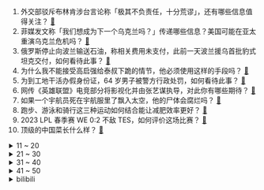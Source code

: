 1. 外交部驳斥布林肯涉台言论称「极其不负责任，十分荒谬」，还有哪些信息值得关注？ [:link:](https://www.zhihu.com/question/586723004)
2. 菲媒发文称「我们想成为下一个乌克兰吗？」传递哪些信息？美国可能在亚太重演乌克兰危机吗？ [:link:](https://www.zhihu.com/question/586688988)
3. 俄罗斯停止向波兰输送石油，称相关费用未支付，此前一天波兰援乌首批豹式坦克交付，如何看待此事？ [:link:](https://www.zhihu.com/question/586730910)
4. 为什么我不能接受高启强给泰叔下跪的情节，他必须使用这样的手段吗？ [:link:](https://www.zhihu.com/question/581169007)
5. 为到工地干活办假身份证，64 岁男子被警方行政处罚，如何看待此事？ [:link:](https://www.zhihu.com/question/586535536)
6. 网传《英雄联盟》电竞部分将影视化并由张艺谋执导，对此你有哪些期待？ [:link:](https://www.zhihu.com/question/586680163)
7. 如果一个宇航员死在宇航服里了飘入太空，他的尸体会腐烂吗？ [:link:](https://www.zhihu.com/question/23000073)
8. 跑步、游泳和骑行这三种运动如何结合能让减肥效率更好？ [:link:](https://www.zhihu.com/question/585686860)
9. 2023 LPL 春季赛 WE 0:2 不敌 TES，如何评价这场比赛？ [:link:](https://www.zhihu.com/question/586748032)
10. 顶级的中国菜长什么样？ [:link:](https://www.zhihu.com/question/277136274)
<details>
<summary>11 ~ 20</summary>

11. 如何看待全国政协委员周世虹建议消除对罪犯子女考公的限制，哪些信息值得关注？ [:link:](https://www.zhihu.com/question/586739073)
12. 新疆男篮发布公告：退出本赛季比赛、退出 CBA 联盟，这将对中国篮球产生哪些影响？ [:link:](https://www.zhihu.com/question/586819825)
13. 如何高效配齐一套满足大学需求、性价比高的数码装备？ [:link:](https://www.zhihu.com/question/586672883)
14. 「志愿者精子合格率不足 20% 」引热议，「捐精」的筛选条件是什么？什么是「国家认证的精壮男子」？ [:link:](https://www.zhihu.com/question/586470049)
15. 甲流单日搜索量近七万，奥司他韦被抢断货，如何科学地对待此类流感？「甲流」与「新冠」感染的区别是什么？ [:link:](https://www.zhihu.com/question/586476449)
16. 被一年级小朋友的问题难住了，果汁和牛奶混合会沉淀，奶昔也是水果加牛奶为什么不会沉淀？ [:link:](https://www.zhihu.com/question/585367701)
17. 24岁，考研第四年失败，我觉得我走不出来了，不会再快乐了怎么办？ [:link:](https://www.zhihu.com/question/586243772)
18. 《流浪地球 2》的太空电梯为什么选择火箭动力，而不是电磁动力？ [:link:](https://www.zhihu.com/question/580605862)
19. 自行车座垫按腿长调高了，骑车时很舒服，但需要紧急停车时脚又够不到地面，感觉很不安全，这种情况怎么解？ [:link:](https://www.zhihu.com/question/586521556)
20. 过了35岁真的不敢跳槽了吗？ [:link:](https://www.zhihu.com/question/586306400)
</details>
<details>
<summary>21 ~ 30</summary>

21. 杨紫琼凭借《瞬息全宇宙》获第 29 届美国演员工会奖电影最佳女主角，她有多大概率获得奥斯卡最佳女主角？ [:link:](https://www.zhihu.com/question/586470158)
22. 首款智能聊天表格应用 ChatExcel 发布，有哪些亮点值得关注？ [:link:](https://www.zhihu.com/question/586673687)
23. 如何看待南京出台新政「公积金可提取支付首付」？这一举措会带来哪些影响？ [:link:](https://www.zhihu.com/question/586564053)
24. 在《狂飙》中，高启强有没有把安欣当作真朋友？ [:link:](https://www.zhihu.com/question/586456840)
25. 如何看待《原神》和必胜客联动又冲崩了服务器，并将其 app 拉到了下载榜前 10？ [:link:](https://www.zhihu.com/question/586471107)
26. 新的婚育政策出台后，单身生育如何突破文化上的困境？怎样自我构建「合法性」？爱情和婚姻真的有「冲突」吗？ [:link:](https://www.zhihu.com/question/586665999)
27. 哪个瞬间让你发现了世界的bug？ [:link:](https://www.zhihu.com/question/374412997)
28. 2023 LPL 春季赛 RNG 1:2 不敌 AL，如何评价这场比赛？ [:link:](https://www.zhihu.com/question/586724552)
29. 自己想当小说家，在同学面前提前丢人吗? [:link:](https://www.zhihu.com/question/586341518)
30. 我是一名上班族，想在公司的休息室里放一台咖啡机，有哪些适合办公室使用的咖啡机推荐？ [:link:](https://www.zhihu.com/question/584235610)
</details>
<details>
<summary>31 ~ 40</summary>

31. 委员袁小彬建议将轻微伤入刑，是否赞同这一建议？ [:link:](https://www.zhihu.com/question/586770595)
32. 新学期开始了，小朋友还不适应早起，有什么好的方法喊小朋友起床？ [:link:](https://www.zhihu.com/question/583877207)
33. 小孩子玩手机上瘾，有什么办法能避免孩子沉迷于手机？ [:link:](https://www.zhihu.com/question/542384044)
34. 马斯克有意开发对标 ChatGPT 的产品，从技术和商业角度如何解读此举？ [:link:](https://www.zhihu.com/question/586668941)
35. 国家统计局「初步核算去年全年国内生产总值 1210207 亿元，比上年增长 3.0%」，如何解读？ [:link:](https://www.zhihu.com/question/586664822)
36. 梅西连续 16 年入选 FIFA 最佳阵容，C 罗 16 年首次无缘，「梅罗对决」彻底结束了吗？ [:link:](https://www.zhihu.com/question/586649635)
37. 初中是搞好人际关系还是学习？ [:link:](https://www.zhihu.com/question/579042934)
38. 全国政协委员建议关注「想生不敢生」群体，「满足和解决想生不敢生的家庭的顾虑和问题」，哪些信息值得关注？ [:link:](https://www.zhihu.com/question/586668819)
39. 万经之王——老子的《道德经》主要讲的是什么？ [:link:](https://www.zhihu.com/question/586130273)
40. 2022 年度个税汇算 3 月 1 日起开始，你是退税还是补税？哪些信息值得关注？ [:link:](https://www.zhihu.com/question/584347913)
</details>
<details>
<summary>41 ~ 50</summary>

41. 报道称 90 后上海情侣 4 年存款破 100 万，你有存款的习惯吗？年轻人怎样才能存到钱？ [:link:](https://www.zhihu.com/question/586732954)
42. 怎样评价《龙族》里面的路明非？ [:link:](https://www.zhihu.com/question/34660913)
43. 春天到了，想增强体质和免疫力，哪些运动比较有效果？ [:link:](https://www.zhihu.com/question/585522032)
44. 2 月 28 日沪指午后 V 型反弹，数字经济、医药股领涨两市，如何看待今日行情？ [:link:](https://www.zhihu.com/question/586680624)
45. 有什么提高睡眠质量的方法？ [:link:](https://www.zhihu.com/question/323309653)
46. 瑜伽是一种特别适合职场人来做的运动吗？ [:link:](https://www.zhihu.com/question/585259873)
47. 世界上有哪些独特的文明体系？ [:link:](https://www.zhihu.com/question/585684848)
48. 辞职炒股有前途吗？ [:link:](https://www.zhihu.com/question/586526839)
49. 有哪些名字不好听，却很美的植物？ [:link:](https://www.zhihu.com/question/436285214)
50. 南京有哪些「看似低调，实则惊艳」的景点？ [:link:](https://www.zhihu.com/question/585767792)
</details><details>
<summary>bilibili</summary>

1. 这才是大学生该有的快乐生活！ [:link:](//www.bilibili.com/video/BV1xD4y1g7LD)
2. 【亮记生物鉴定】网络热传生物鉴定47 [:link:](//www.bilibili.com/video/BV1yM411j7NG)
3. 爆肝一个月！4w枚【订书钉】编制银鳞软甲 [:link:](//www.bilibili.com/video/BV1LA41117Vr)
4. 璃 月 摇 子 [:link:](//www.bilibili.com/video/BV1QD4y1g7W6)
5. 为了听剑魔的笑声，我自制了lol全英雄语音网站！ [:link:](//www.bilibili.com/video/BV1Qy4y1o7BP)
6. 《原神》角色演示-「迪希雅：炎狮灼烁」 [:link:](//www.bilibili.com/video/BV1Fo4y1a7Q9)
7. 吸毒明星在洗白，而一线民警在找线人尸体.... [:link:](//www.bilibili.com/video/BV1Pj411F76f)
8. mystery of love [:link:](//www.bilibili.com/video/BV1m84y1774Z)
9. 路 的 尽 头 是 什 么 ？ [:link:](//www.bilibili.com/video/BV1kM4y1d7Fr)
10. 鹅鸭傻（2） [:link:](//www.bilibili.com/video/BV1nA41117dx)
<details>
<summary>11 ~ 20</summary>

11. 《阳光开朗小女孩》 [:link:](//www.bilibili.com/video/BV1eb411X7Br)
12. 飞花令再遇女粉，这诗词储备太超纲了！ [:link:](//www.bilibili.com/video/BV1wj411F7b4)
13. “我去，这台词也太超前了！以前的编剧是真敢写啊！” [:link:](//www.bilibili.com/video/BV1VA41127n4)
14. 看封面不知道在干嘛。 [:link:](//www.bilibili.com/video/BV1nM411E7A2)
15. 【CSGO整活】这不比龙狙好使？手感一下上来了。 [:link:](//www.bilibili.com/video/BV1aM411E77T)
16. 番茄先生续作！柠檬老师的恐怖课堂~ [:link:](//www.bilibili.com/video/BV1ns4y1j7qr)
17. 能玩一辈子的原版生存！！【第一期】 [:link:](//www.bilibili.com/video/BV15X4y197kT)
18. 当有人说广东菜量小的时候，你就把这条视频甩给他… [:link:](//www.bilibili.com/video/BV1fs4y1j7hD)
19. 环球航行在好望角，相遇中国海军护航编队并收到舰长祝福！ [:link:](//www.bilibili.com/video/BV1bY4y127jT)
20. 【STN快报第七季06】玩了原子之心我爱上了X box [:link:](//www.bilibili.com/video/BV1eg4y1H7Zb)
</details>
<details>
<summary>21 ~ 30</summary>

21. 我瞎编了一个护肤成分，请了位明星“代言”... [:link:](//www.bilibili.com/video/BV12Y4y127rj)
22. 恭喜你没考上，因为985根本配不上你 [:link:](//www.bilibili.com/video/BV15v4y1e7Fr)
23. 兆惠·前半生：乾隆朝第一神将，平准战争，杀穿西北？【乾隆往事】 [:link:](//www.bilibili.com/video/BV1ej41137AY)
24. 骑行大兴安岭，运气爆棚入住路边玻璃房，这里是全球唯一爱情坐标点 [:link:](//www.bilibili.com/video/BV18L411Z7xJ)
25. 清理桥洞前和清理桥洞后，是不是特别的治愈 [:link:](//www.bilibili.com/video/BV1vs4y1Z7f8)
26. 爆肝23天用MC还原层岩巨渊  复刻原神1600米高度差【MC还原提瓦特#01层岩篇】 [:link:](//www.bilibili.com/video/BV1sb411X7Vh)
27. 计算机课宣传片 [:link:](//www.bilibili.com/video/BV1cY411C7G2)
28. 宣传低糖饮食的朋友一定要把这几个列入案例 [:link:](//www.bilibili.com/video/BV1fY4y127W6)
29. UP主们都怎么做字幕？调研100位UP，他们的秘密是... [:link:](//www.bilibili.com/video/BV1GY4y1U7oq)
30. 给身边的法盲朋友普个法 [:link:](//www.bilibili.com/video/BV11X4y197Nf)
</details>
<details>
<summary>31 ~ 40</summary>

31. 【原神】米哈游最感人的伏笔！原来一切早有预兆！ [:link:](//www.bilibili.com/video/BV1H84y1E742)
32. 【恋爱指南】当你遇到一个非常喜欢的人——Matthew Hussey [:link:](//www.bilibili.com/video/BV1kT411i7qf)
33. 看看我的家族基因吧～ [:link:](//www.bilibili.com/video/BV1GM411w76X)
34. 用1美元，10美元，100美元在美国分别能吃到什么汉堡！你们觉得哪种体验最值呢？ [:link:](//www.bilibili.com/video/BV1ns4y1j7ir)
35. “当年孙悟空的疯话变成了现实，这才是最讽刺的！” [:link:](//www.bilibili.com/video/BV1sX4y197Mk)
36. 正吃路边摊臭豆腐淀粉肠遇到新型骗局正吃路边摊臭豆腐淀粉肠遇到新型骗局笔记 [:link:](//www.bilibili.com/video/BV1Dy4y1o7uq)
37. 黑人穿越被当成奴隶拍卖 直接笑尿《穿越之旅》完整版 [:link:](//www.bilibili.com/video/BV1224y1J7iD)
38. 柳智敏Solo舞台 超清直拍 [:link:](//www.bilibili.com/video/BV1nb411X7di)
39. “你就想摘我的果 你还想捻我的花” [:link:](//www.bilibili.com/video/BV1YY4y127S6)
40. 唱哭无数人! 民族说唱登上中国日报！Moseee《给外婆的一封信》被无数官媒转发 [:link:](//www.bilibili.com/video/BV1jv4y1e7G5)
</details>
<details>
<summary>41 ~ 50</summary>

41. 1500一位的“西式中餐”，一口一道菜还担心吃不饱？ [:link:](//www.bilibili.com/video/BV1m24y1J7yE)
42. 【罗翔】如何面对荒诞、拒绝荒诞，观《七号房的礼物》有感 [:link:](//www.bilibili.com/video/BV1Nb411X7QR)
43. 如果明星假弹变成真的......【琵琶篇】 [:link:](//www.bilibili.com/video/BV1954y1c7ts)
44. 【中英字幕】剪刀石头布，但是AI作画 [:link:](//www.bilibili.com/video/BV1UY4y127Eb)
45. 𝒄𝒊𝒕𝒚 𝒐𝒇 𝒔𝒕𝒂𝒓𝒔 250个绝美镜头 带你看完豆瓣TOP250 肖申克的救赎 阿甘正传 霸王别姬 超脱 千与千寻 楚门的世界 [:link:](//www.bilibili.com/video/BV1g84y1n72h)
46. 当你去帮女朋友吵架时发现她是错的 [:link:](//www.bilibili.com/video/BV1vj411F7Ag)
47. 好起来了！求求你回来看吧！2023年4月新番导视！【泛式】 [:link:](//www.bilibili.com/video/BV1Py4y1Z7p6)
48. 120斤的南方人和180斤的北方人互换饮食是什么体验 [:link:](//www.bilibili.com/video/BV1bY411C7Rf)
49. 被坑几千块，揭秘机场办卡骗局，终身VIP隐藏着什么套路？ [:link:](//www.bilibili.com/video/BV17M4y1o7VR)
50. 如何做出鲜香浓郁、挂满汤汁的番茄炒鸡蛋【解构家常菜】 [:link:](//www.bilibili.com/video/BV1gY411C7BY)
</details>
<details>
<summary>51 ~ 60</summary>

51. 《了不起的瑶茨比》（女王助阵篇） [:link:](//www.bilibili.com/video/BV1wj411F7Qt)
52. Love Story（全文跑调版） [:link:](//www.bilibili.com/video/BV1QM4y1Z7Mu)
53. 探秘全世界最大沙漠集市！仙人掌！蜗牛汤！20元吃到饱！ [:link:](//www.bilibili.com/video/BV1ix4y1F7ma)
54. 千万别报这种坑人的旅游团。。。 [:link:](//www.bilibili.com/video/BV1hj41137ff)
55. 线下试吃！原神联动必胜客的套餐好吃吗？商业逻辑是？ [:link:](//www.bilibili.com/video/BV1o24y1G7xL)
56. 如何逃出法属圭亚那？【硬核狠人47】 [:link:](//www.bilibili.com/video/BV19s4y1b7JM)
57. 对学姐心动需要多少秒？！! [:link:](//www.bilibili.com/video/BV19X4y197Nq)
58. 外面7快一碗伤心凉粉，在家3块都不要，做法比喝水都要简单 [:link:](//www.bilibili.com/video/BV1ig4y1H7vF)
59. 一口气搞清楚ChatGPT | 牛X在哪？谁会失业？巨头商战... [:link:](//www.bilibili.com/video/BV1rj41137cr)
60. 芬兰买房记继续！东北涮串让芬兰家人疯狂炫串嗨翻天！东北春饼太过瘾，自制雪衣豆沙超满足！ [:link:](//www.bilibili.com/video/BV1C24y1J75E)
</details>
<details>
<summary>61 ~ 70</summary>

61. 【胡桃】⚡你能忍受哒哒哒的洗脑么⚡嗷⚡ [:link:](//www.bilibili.com/video/BV1FR4y1i77b)
62. “白鸽只因羽毛洁白，却能被冠以和平之意” [:link:](//www.bilibili.com/video/BV1Ss4y1Z7WP)
63. 【摆烂填词】“他们正经我沙雕，整点活来笑一笑”【人生态度/穆小泠】 [:link:](//www.bilibili.com/video/BV1hY4y1U7GM)
64. 原来我的人生，不是一坨垃圾啊！！！ [:link:](//www.bilibili.com/video/BV1zM4y1d7hc)
65. 被挂上热搜的“第一次吃华莱士”，背后藏着最残酷的底层之痛 [:link:](//www.bilibili.com/video/BV1cM411w7D9)
66. 啊？5.0 [:link:](//www.bilibili.com/video/BV1dv4y1e73v)
67. 如何30秒快速清空大脑停止胡思乱想？ [:link:](//www.bilibili.com/video/BV1cM411E72s)
68. 王老菊教你出千换牌 [:link:](//www.bilibili.com/video/BV1HM4y1o7Hc)
69. 梅普露：怕痛，以高达形态出击【TD25定格动画】GSC梅普露拼装展示 [:link:](//www.bilibili.com/video/BV1X24y1J775)
70. 楚钧：《热评鉴定》jklove不带净化团战被秒？输比赛AD全锅？拒绝印象流观赛！ [:link:](//www.bilibili.com/video/BV1EY411C7qv)
</details>
<details>
<summary>71 ~ 80</summary>

71. 【诺子】失明后的我如何看镜头？盲人Coser第一次摄影Vlog！ [:link:](//www.bilibili.com/video/BV1sY4y1U7WU)
72. 当 代 年 轻 人 现 状 [:link:](//www.bilibili.com/video/BV1ks4y1j7Fn)
73. 看清楚啊 [:link:](//www.bilibili.com/video/BV18X4y1Q7f3)
74. 道士一生收养72弃婴，80岁羽化登真 [:link:](//www.bilibili.com/video/BV1dT411f79E)
75. 唱的太投入了. [:link:](//www.bilibili.com/video/BV1Hs4y177RZ)
76. 开学不到一周就被同学认出来了？？大型网友见面会 [:link:](//www.bilibili.com/video/BV1984y177MF)
77. 一个家有两个购物狂。 [:link:](//www.bilibili.com/video/BV1VM411j7yA)
78. 精神病人变身捉鬼专家？周星驰最被低估之作！万字拆解童年阴影《回魂夜》 [:link:](//www.bilibili.com/video/BV1DX4y197sG)
79. 如何让键盘发出老婆的叫声 ( 二 ) [:link:](//www.bilibili.com/video/BV1Us4y1Z7Vp)
80. 读评论24.0，老非凡追杀粉丝，竟然被气到鬼畜 [:link:](//www.bilibili.com/video/BV1cY411C7Qm)
</details>
<details>
<summary>81 ~ 90</summary>

81. 丹哥这次帮全村解决了用水问题 [:link:](//www.bilibili.com/video/BV1Jj411F7og)
82. 京 海 军 火 商 [:link:](//www.bilibili.com/video/BV1c24y1V7m4)
83. 美女深夜去便利店随便对付一口,还自制了炒酸奶? [:link:](//www.bilibili.com/video/BV1HM411E7BW)
84. 新年巡剪还从重庆开始！这次是给山火救援队的蓝朋友理发！！ [:link:](//www.bilibili.com/video/BV1BL411Z7Du)
85. 寻宝地图 我的世界永恒的MC生存 二周目EP21 [:link:](//www.bilibili.com/video/BV1CY4y127NR)
86. 【我的世界】神秘海底城市 [:link:](//www.bilibili.com/video/BV1bv4y1e76R)
87. 全网最烧的冰箱——诺拉【原子之心】 [:link:](//www.bilibili.com/video/BV1aX4y1Q7FR)
88. 怪 鱼 馒 头 [:link:](//www.bilibili.com/video/BV1f24y1J71r)
89. “这大概就是人养狗的原因” [:link:](//www.bilibili.com/video/BV1Cs4y1f78a)
90. 【半佛】数学题刺客，学生的折磨。 [:link:](//www.bilibili.com/video/BV1eY411k7ti)
</details>
<details>
<summary>91 ~ 100</summary>

91. 上班主打一个勤俭持家！ [:link:](//www.bilibili.com/video/BV14X4y1Q7pn)
92. 日本又又又现道德畜生 素质刺客 寿司上喷洒消毒剂等同于无差别攻击 牙签剔完牙再放回去 [:link:](//www.bilibili.com/video/BV1fs4y1Z7dg)
93. 大学生：开学了每一天都想死 [:link:](//www.bilibili.com/video/BV1bb411X71f)
94. 当你遇到抖M就会「输掉比赛」!!？ [:link:](//www.bilibili.com/video/BV1CT411e7Yb)
95. 状元及第，发明宋体，你还听过哪些关于秦桧的谣言？ [:link:](//www.bilibili.com/video/BV1dM4y1d7SD)
96. 新结局又来啦！我们初步破解了《柠檬小姐》里重要内容！ [:link:](//www.bilibili.com/video/BV1bY4y127z3)
97. 恋如雨止｜我愿称小松菜奈为漫改女王 [:link:](//www.bilibili.com/video/BV1vx4y1F7XB)
98. 1200帧/秒！求证剑气是否真实存在！儿时的武侠梦，终会照进现实！ [:link:](//www.bilibili.com/video/BV1kx4y1F72e)
99. 这还减个屁的肥呀 [:link:](//www.bilibili.com/video/BV1KD4y1u7rN)
100. 红警伊文守住桥固守小岛！一波超时空传送带辐射兵瞬间崩盘！ [:link:](//www.bilibili.com/video/BV1rg4y1H7Ay)
</details></details>